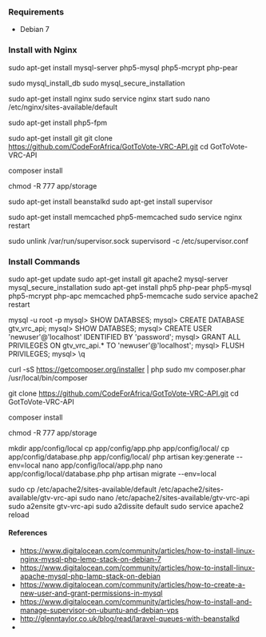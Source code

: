 ### Requirements

- Debian 7

### Install with Nginx

sudo apt-get install mysql-server php5-mysql php5-mcrypt php-pear

sudo mysql_install_db
sudo mysql_secure_installation

sudo apt-get install nginx
sudo service nginx start
sudo nano /etc/nginx/sites-available/default

sudo apt-get install php5-fpm

sudo apt-get install git
git clone https://github.com/CodeForAfrica/GotToVote-VRC-API.git
cd GotToVote-VRC-API

composer install

chmod -R 777 app/storage

sudo apt-get install beanstalkd
sudo apt-get install supervisor

sudo apt-get install memcached php5-memcached
sudo service nginx restart

sudo unlink /var/run/supervisor.sock
supervisord -c /etc/supervisor.conf

### Install Commands

sudo apt-get update
sudo apt-get install git apache2 mysql-server
mysql_secure_installation
sudo apt-get install php5 php-pear php5-mysql php5-mcrypt php-apc memcached php5-memcache
sudo service apache2 restart

mysql -u root -p
mysql> SHOW DATABSES;
mysql> CREATE DATABASE gtv_vrc_api;
mysql> SHOW DATABSES;
mysql> CREATE USER 'newuser'@'localhost' IDENTIFIED BY 'password';
mysql> GRANT ALL PRIVILEGES ON gtv_vrc_api.* TO 'newuser'@'localhost';
mysql> FLUSH PRIVILEGES;
mysql> \q

curl -sS https://getcomposer.org/installer | php
sudo mv composer.phar /usr/local/bin/composer

git clone https://github.com/CodeForAfrica/GotToVote-VRC-API.git
cd GotToVote-VRC-API

composer install

chmod -R 777 app/storage

mkdir app/config/local
cp app/config/app.php app/config/local/
cp app/config/database.php app/config/local/
php artisan key:generate --env=local
nano app/config/local/app.php
nano app/config/local/database.php
php artisan migrate --env=local

sudo cp /etc/apache2/sites-available/default /etc/apache2/sites-available/gtv-vrc-api
sudo nano /etc/apache2/sites-available/gtv-vrc-api
sudo a2ensite gtv-vrc-api
sudo a2dissite default
sudo service apache2 reload

#### References
- https://www.digitalocean.com/community/articles/how-to-install-linux-nginx-mysql-php-lemp-stack-on-debian-7
- https://www.digitalocean.com/community/articles/how-to-install-linux-apache-mysql-php-lamp-stack-on-debian
- https://www.digitalocean.com/community/articles/how-to-create-a-new-user-and-grant-permissions-in-mysql
- https://www.digitalocean.com/community/articles/how-to-install-and-manage-supervisor-on-ubuntu-and-debian-vps
- http://glenntaylor.co.uk/blog/read/laravel-queues-with-beanstalkd
- 